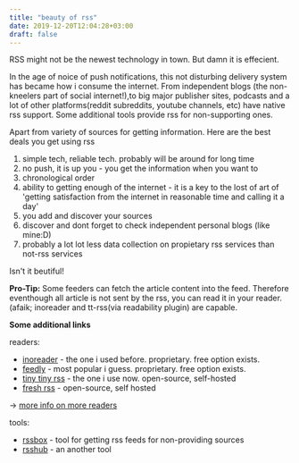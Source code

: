 ```yaml
---
title: "beauty of rss"
date: 2019-12-20T12:04:28+03:00
draft: false
---
```


RSS might not be the newest technology in town. But damn it is effecient.

In the age of noice of push notifications, this not disturbing delivery system has became how i consume the internet. From independent blogs (the non-kneelers part of social internet!),to big major publisher sites, podcasts and a lot of other platforms(reddit subreddits, youtube channels, etc) have native rss support. Some additional tools provide rss for non-supporting ones.

Apart from variety of sources for getting information. Here are the best deals you get using rss 
1) simple tech, reliable tech. probably will be around for long time
2) no push, it is up you - you get the information when you want to
3) chronological order
3) ability to getting enough of the internet - it is a key to the lost of art of 'getting satisfaction from the internet in reasonable time and calling it a day'
4) you add and discover your sources
5) discover and dont forget to check independent personal blogs (like mine:D)
6) probably a lot lot less data collection on propietary rss services than not-rss services

Isn't it beutiful!

**Pro-Tip:** Some feeders can fetch the article content into the feed. Therefore eventhough all article is not sent by the rss, you can read it in your reader.(afaik; inoreader and tt-rss(via readability plugin) are capable.

**Some additional links**

readers:
- [inoreader](https://www.inoreader.com/) - the one i used before. proprietary. free option exists.
- [feedly](https://feedly.com/) - most popular i guess. proprietary. free option exists.
- [tiny tiny rss](https://tt-rss.org/) - the one i use now. open-source, self-hosted
- [fresh rss](https://freshrss.org/) - open-source, self hosted


-> [more info on more readers](https://en.wikipedi0.org/wiki/Comparison_of_feed_aggregators)

tools:
- [rssbox](https://rssbox.herokuapp.com/) - tool for getting rss feeds for non-providing sources
- [rsshub](https://docs.rsshub.app/en/) - an another tool 

